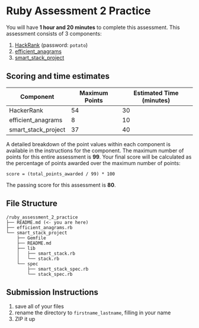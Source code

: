 # Ruby Assessment 2 Practice

You will have **1 hour and 20 minutes** to complete this assessment. This
assessment consists of 3 components:

1. [HackRank](http://hr.gs/645de87a-5b54-4af3-8168-9b453bbfb39d) (password:
   `potato`)
2. [efficient_anagrams](./efficient_anagrams.rb)
3. [smart_stack_project](./smart_stack_project/README.md)

## Scoring and time estimates

| Component           | Maximum Points | Estimated Time (minutes) |
| ------------------- | -------------- | ------------------------ |
| HackerRank          | 54             | 30                       |
| efficient_anagrams  | 8              | 10                       |
| smart_stack_project | 37             | 40                       |

A detailed breakdown of the point values within each component is available in
the instructions for the component. The maximum number of points for this entire
assessment is **99**. Your final score will be calculated as the percentage of
points awarded over the maximum number of points:

`score = (total_points_awarded / 99) * 100`

The passing score for this assessment is **80**.

## File Structure

```plaintext
/ruby_assessment_2_practice
├── README.md (<- you are here)
├── efficient_anagrams.rb
└── smart_stack_project
    ├── Gemfile
    ├── README.md
    ├── lib
    │   ├── smart_stack.rb
    │   └── stack.rb
    └── spec
        ├── smart_stack_spec.rb
        └── stack_spec.rb
```

## Submission Instructions

1. save all of your files
2. rename the directory to `firstname_lastname`, filling in your name
3. ZIP it up
